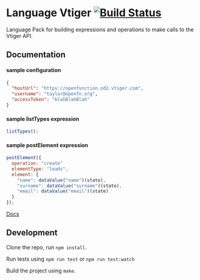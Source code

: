 Language Vtiger [![Build Status](https://travis-ci.org/OpenFn/language-vtiger.svg?branch=master)](https://travis-ci.org/OpenFn/language-vtiger)
=============

Language Pack for building expressions and operations to make calls to the Vtiger API.

Documentation
-------------

#### sample configuration

```json
{
  "hostUrl": "https://openfunction.od2.vtiger.com",
  "username": "taylor@openfn.org",
  "accessToken": "blahBlahBlah"
}
```

#### sample listTypes expression
```js
listTypes();
```

#### sample postElement expression
```js
postElement({
  operation: "create"
  elementType: "leads",
  element: {
    "name": dataValue("name")(state),
    "surname": dataValue("surname")(state),
    "email": dataValue("email")(state)
  }
});

```

[Docs](docs/index)


Development
-----------

Clone the repo, run `npm install`.

Run tests using `npm run test` or `npm run test:watch`

Build the project using `make`.
